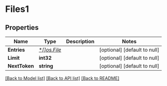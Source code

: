 # Files1

## Properties
Name | Type | Description | Notes
------------ | ------------- | ------------- | -------------
**Entries** | [**[]*os.File**](*os.File.md) |  | [optional] [default to null]
**Limit** | **int32** |  | [optional] [default to null]
**NextToken** | **string** |  | [optional] [default to null]

[[Back to Model list]](../README.md#documentation-for-models) [[Back to API list]](../README.md#documentation-for-api-endpoints) [[Back to README]](../README.md)

